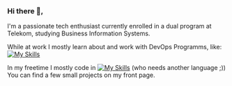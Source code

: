 ### Hi there 👋,
I'm a passionate tech enthusiast currently enrolled in a dual program at Telekom, studying Business Information Systems.

While at work I mostly learn about and work with DevOps Programms, like: 
[![My Skills](https://skillicons.dev/icons?i=docker,grafana,prometheus,linux,mysql&theme=light)](https://skillicons.dev)



In my freetime I mostly code in [![My Skills](https://skillicons.dev/icons?i=py&theme=light)](https://skillicons.dev) (who needs another language ;))
You can find a few small projects on my front page. 
